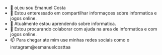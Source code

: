 - 👋 oi,eu sou Emanuel Costa
- 👀 Estou enteressado em compartilhar informaçoes sobre informatica e jogos online.
- 🌱 Atualmente estou aprendendo sobre informatica.
- 💞️ Estou procurando colaborar com ajuda na area de informatica e com jogos online.
- 📫 Para chegar ate mim use minhas redes sociais como o instagram@esmanuelcosttaa

<!---
emanuelcostaf/emanuelcostaf is a ✨ special ✨ repository because its `README.md` (this file) appears on your GitHub profile.
You can click the Preview link to take a look at your changes.
--->
